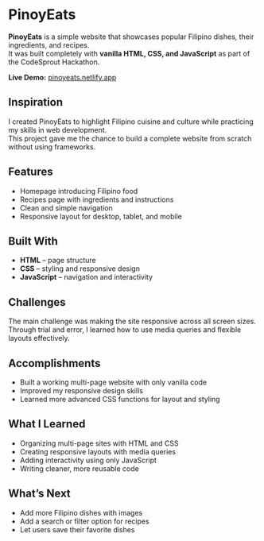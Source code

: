 # PinoyEats  

**PinoyEats** is a simple website that showcases popular Filipino dishes, their ingredients, and recipes.  
It was built completely with **vanilla HTML, CSS, and JavaScript** as part of the CodeSprout Hackathon.  

**Live Demo:** [pinoyeats.netlify.app](https://pinoyeats.netlify.app/#home)  

## Inspiration  
I created PinoyEats to highlight Filipino cuisine and culture while practicing my skills in web development.  
This project gave me the chance to build a complete website from scratch without using frameworks.  

## Features  
- Homepage introducing Filipino food  
- Recipes page with ingredients and instructions  
- Clean and simple navigation  
- Responsive layout for desktop, tablet, and mobile  

## Built With  
- **HTML** – page structure  
- **CSS** – styling and responsive design  
- **JavaScript** – navigation and interactivity  

## Challenges  
The main challenge was making the site responsive across all screen sizes.  
Through trial and error, I learned how to use media queries and flexible layouts effectively.  

## Accomplishments  
- Built a working multi-page website with only vanilla code  
- Improved my responsive design skills  
- Learned more advanced CSS functions for layout and styling  

## What I Learned  
- Organizing multi-page sites with HTML and CSS  
- Creating responsive layouts with media queries  
- Adding interactivity using only JavaScript  
- Writing cleaner, more reusable code  

## What’s Next  
- Add more Filipino dishes with images  
- Add a search or filter option for recipes  
- Let users save their favorite dishes
